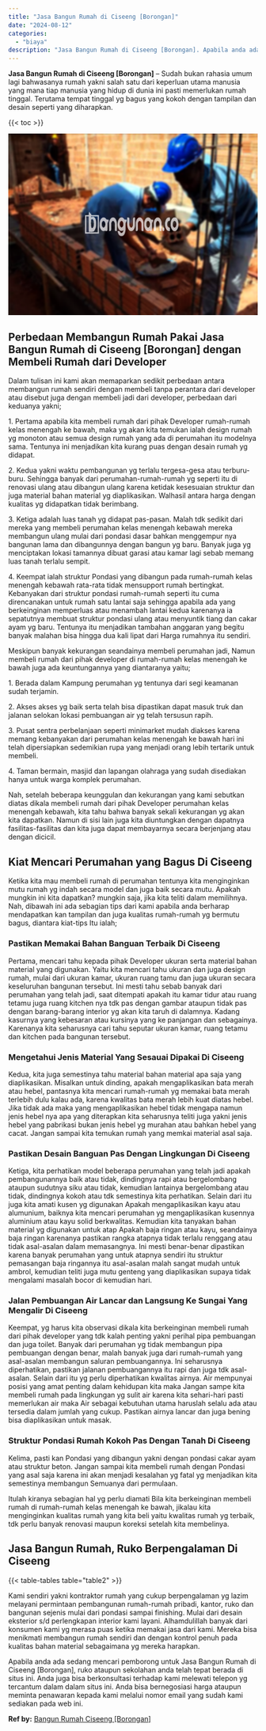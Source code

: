 ```yaml
---
title: "Jasa Bangun Rumah di Ciseeng [Borongan]"
date: "2024-08-12"
categories: 
  - "biaya"
description: "Jasa Bangun Rumah di Ciseeng [Borongan]. Apabila anda ada sedang mencari pemborong untuk Jasa Bangun Rumah di Ciseeng [Borongan], ruko ataupun sekolahan an..."
---
```


**Jasa Bangun Rumah di Ciseeng \[Borongan\]** – Sudah bukan rahasia umum lagi bahwasanya rumah yakni salah satu dari keperluan utama manusia yang mana tiap manusia yang hidup di dunia ini pasti memerlukan rumah tinggal. Terutama tempat tinggal yg bagus yang kokoh dengan tampilan dan desain seperti yang diharapkan.

{{< toc >}}

![Jasa Bangun Rumah di Ciseeng [Borongan]](/images/borong-bangunan-39.png)

## Perbedaan Membangun Rumah Pakai Jasa Bangun Rumah di Ciseeng \[Borongan\] dengan Membeli Rumah dari Developer

Dalam tulisan ini kami akan memaparkan sedikit perbedaan antara membangun rumah sendiri dengan membeli tanpa perantara dari developer atau disebut juga dengan membeli jadi dari developer, perbedaan dari keduanya yakni;

1\. Pertama apabila kita membeli rumah dari pihak Developer rumah-rumah kelas menengah ke bawah, maka yg akan kita temukan ialah design rumah yg monoton atau semua design rumah yang ada di perumahan itu modelnya sama. Tentunya ini menjadikan kita kurang puas dengan desain rumah yg didapat.

2\. Kedua yakni waktu pembangunan yg terlalu tergesa-gesa atau terburu-buru. Sehingga banyak dari perumahan-rumah-rumah yg seperti itu di renovasi ulang atau dibangun ulang karena ketidak kesesuaian struktur dan juga material bahan material yg diaplikasikan. Walhasil antara harga dengan kualitas yg didapatkan tidak berimbang.

3\. Ketiga adalah luas tanah yg didapat pas-pasan. Malah tdk sedikit dari mereka yang membeli perumahan kelas menengah kebawah mereka membangun ulang mulai dari pondasi dasar bahkan menggempur nya bangunan lama dan dibangunnya dengan bangun yg baru. Banyak juga yg menciptakan lokasi tamannya dibuat garasi atau kamar lagi sebab memang luas tanah terlalu sempit.

4\. Keempat ialah struktur Pondasi yang dibangun pada rumah-rumah kelas menengah kebawah rata-rata tidak mensupport rumah bertingkat. Kebanyakan dari struktur pondasi rumah-rumah seperti itu cuma direncanakan untuk rumah satu lantai saja sehingga apabila ada yang berkeinginan memperluas atau menambah lantai kedua karenanya ia sepatutnya membuat struktur pondasi ulang atau menyuntik tiang dan cakar ayam yg baru. Tentunya itu menjadikan tambahan anggaran yang begitu banyak malahan bisa hingga dua kali lipat dari Harga rumahnya itu sendiri.

Meskipun banyak kekurangan seandainya membeli perumahan jadi, Namun membeli rumah dari pihak developer di rumah-rumah kelas menengah ke bawah juga ada keuntungannya yang diantaranya yaitu;

1\. Berada dalam Kampung perumahan yg tentunya dari segi keamanan sudah terjamin.

2\. Akses akses yg baik serta telah bisa dipastikan dapat masuk truk dan jalanan selokan lokasi pembuangan air yg telah tersusun rapih.

3\. Pusat sentra perbelanjaan seperti minimarket mudah diakses karena memang kebanyakan dari perumahan kelas menengah ke bawah hari ini telah dipersiapkan sedemikian rupa yang menjadi orang lebih tertarik untuk membeli.

4\. Taman bermain, masjid dan lapangan olahraga yang sudah disediakan hanya untuk warga komplek perumahan.

Nah, setelah beberapa keunggulan dan kekurangan yang kami sebutkan diatas dikala membeli rumah dari pihak Developer perumahan kelas menengah kebawah, kita tahu bahwa banyak sekali kekurangan yg akan kita dapatkan. Namun di sisi lain juga kita diuntungkan dengan dapatnya fasilitas-fasilitas dan kita juga dapat membayarnya secara berjenjang atau dengan dicicil.

## Kiat Mencari Perumahan yang Bagus Di Ciseeng

Ketika kita mau membeli rumah di perumahan tentunya kita menginginkan mutu rumah yg indah secara model dan juga baik secara mutu. Apakah mungkin ini kita dapatkan? mungkin saja, jika kita teliti dalam memilihnya. Nah, dibawah ini ada sebagian tips dari kami apabila anda berharap mendapatkan kan tampilan dan juga kualitas rumah-rumah yg bermutu bagus, diantara kiat-tips Itu ialah;

### Pastikan Memakai Bahan Banguan Terbaik Di Ciseeng

Pertama, mencari tahu kepada pihak Developer ukuran serta material bahan material yang digunakan. Yaitu kita mencari tahu ukuran dan juga design rumah, mulai dari ukuran kamar, ukuran ruang tamu dan juga ukuran secara keseluruhan bangunan tersebut. Ini mesti tahu sebab banyak dari perumahan yang telah jadi, saat ditempati apakah itu kamar tidur atau ruang tetamu juga ruang kitchen nya tdk pas dengan gambar ataupun tidak pas dengan barang-barang interior yg akan kita taruh di dalamnya. Kadang kasurnya yang kebesaran atau kursinya yang ke panjangan dan sebagainya. Karenanya kita seharusnya cari tahu seputar ukuran kamar, ruang tetamu dan kitchen pada bangunan tersebut.

### Mengetahui Jenis Material Yang Sesauai Dipakai Di Ciseeng

Kedua, kita juga semestinya tahu material bahan material apa saja yang diaplikasikan. Misalkan untuk dinding, apakah mengaplikasikan bata merah atau hebel, pantasnya kita mencari rumah-rumah yg memakai bata merah terlebih dulu kalau ada, karena kwalitas bata merah lebih kuat diatas hebel. Jika tidak ada maka yang mengaplikasikan hebel tidak mengapa namun jenis hebel nya apa yang diterapkan kita seharusnya teliti juga yakni jenis hebel yang pabrikasi bukan jenis hebel yg murahan atau bahkan hebel yang cacat. Jangan sampai kita temukan rumah yang memkai material asal saja.

### Pastikan Desain Banguan Pas Dengan Lingkungan Di Ciseeng

Ketiga, kita perhatikan model beberapa perumahan yang telah jadi apakah pembangunannya baik atau tidak, dindingnya rapi atau bergelombang ataupun sudutnya siku atau tidak, kemudian lantainya bergelombang atau tidak, dindingnya kokoh atau tdk semestinya kita perhatikan. Selain dari itu juga kita amati kusen yg digunakan Apakah mengaplikasikan kayu atau alumunium, baiknya kita mencari perumahan yg mengaplikasikan kusennya aluminium atau kayu solid berkwalitas. Kemudian kita tanyakan bahan material yg digunakan untuk atap Apakah baja ringan atau kayu, seandainya baja ringan karenanya pastikan rangka atapnya tidak terlalu renggang atau tidak asal-asalan dalam memasangnya. Ini mesti benar-benar dipastikan karena banyak perumahan yang untuk atapnya sendiri itu struktur pemasangan baja ringannya itu asal-asalan malah sangat mudah untuk ambrol, kemudian teliti juga mutu genteng yang diaplikasikan supaya tidak mengalami masalah bocor di kemudian hari.

### Jalan Pembuangan Air Lancar dan Langsung Ke Sungai Yang Mengalir Di Ciseeng

Keempat, yg harus kita observasi dikala kita berkeinginan membeli rumah dari pihak developer yang tdk kalah penting yakni perihal pipa pembuangan dan juga toilet. Banyak dari perumahan yg tidak membangun pipa pembuangan dengan benar, malah banyak juga dari rumah-rumah yang asal-asalan membangun saluran pembuangannya. Ini seharusnya diperhatikan, pastikan jalanan pembuangannya itu rapi dan juga tdk asal-asalan. Selain dari itu yg perlu diperhatikan kwalitas airnya. Air mempunyai posisi yang amat penting dalam kehidupan kita maka Jangan sampe kita membeli rumah pada lingkungan yg sulit air karena kita sehari-hari pasti memerlukan air maka Air sebagai kebutuhan utama haruslah selalu ada atau tersedia dalam jumlah yang cukup. Pastikan airnya lancar dan juga bening bisa diaplikasikan untuk masak.

### Struktur Pondasi Rumah Kokoh Pas Dengan Tanah Di Ciseeng

Kelima, pasti kan Pondasi yang dibangun yakni dengan pondasi cakar ayam atau struktur beton. Jangan sampai kita membeli rumah dengan Pondasi yang asal saja karena ini akan menjadi kesalahan yg fatal yg menjadikan kita semestinya membangun Semuanya dari permulaan.

Itulah kiranya sebagian hal yg perlu diamati Bila kita berkeinginan membeli rumah di rumah-rumah kelas menengah ke bawah, jikalau kita menginginkan kualitas rumah yang kita beli yaitu kwalitas rumah yg terbaik, tdk perlu banyak renovasi maupun koreksi setelah kita membelinya.

## Jasa Bangun Rumah, Ruko Berpengalaman Di Ciseeng

{{< table-tables table="table2" >}}

Kami sendiri yakni kontraktor rumah yang cukup berpengalaman yg lazim melayani permintaan pembangunan rumah-rumah pribadi, kantor, ruko dan bangunan sejenis mulai dari pondasi sampai finishing. Mulai dari desain eksterior s/d perlengkapan interior kami layani. Alhamdulillah banyak dari konsumen kami yg merasa puas ketika memakai jasa dari kami. Mereka bisa menikmati membangun rumah sendiri dan dengan kontrol penuh pada kualitas bahan material sebagaimana yg mereka harapkan.

Apabila anda ada sedang mencari pemborong untuk Jasa Bangun Rumah di Ciseeng \[Borongan\], ruko ataupun sekolahan anda telah tepat berada di situs ini. Anda juga bisa berkonsultasi terhadap kami melewati telepon yg tercantum dalam dalam situs ini. Anda bisa bernegosiasi harga ataupun meminta penawaran kepada kami melalui nomor email yang sudah kami sediakan pada web ini.

**Ref by:** [Bangun Rumah Ciseeng [Borongan]](https://id.wikipedia.org/wiki/Bangun)
